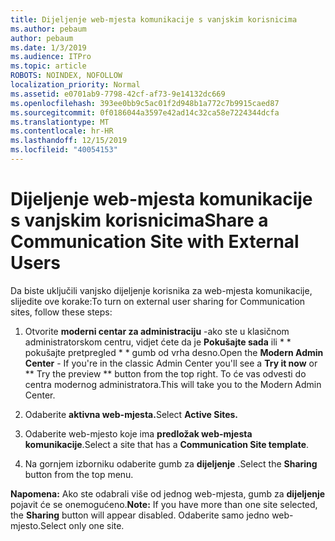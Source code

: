 ```yaml
---
title: Dijeljenje web-mjesta komunikacije s vanjskim korisnicima
ms.author: pebaum
author: pebaum
ms.date: 1/3/2019
ms.audience: ITPro
ms.topic: article
ROBOTS: NOINDEX, NOFOLLOW
localization_priority: Normal
ms.assetid: e0701ab9-7798-42cf-af73-9e14132dc669
ms.openlocfilehash: 393ee0bb9c5ac01f2d948b1a772c7b9915caed87
ms.sourcegitcommit: 0f0186044a3597e42ad14c32ca58e7224344dcfa
ms.translationtype: MT
ms.contentlocale: hr-HR
ms.lasthandoff: 12/15/2019
ms.locfileid: "40054153"
---
```

# <a name="share-a-communication-site-with-external-users"></a><span data-ttu-id="80e97-102">Dijeljenje web-mjesta komunikacije s vanjskim korisnicima</span><span class="sxs-lookup"><span data-stu-id="80e97-102">Share a Communication Site with External Users</span></span>

<span data-ttu-id="80e97-103">Da biste uključili vanjsko dijeljenje korisnika za web-mjesta komunikacije, slijedite ove korake:</span><span class="sxs-lookup"><span data-stu-id="80e97-103">To turn on external user sharing for Communication sites, follow these steps:</span></span> 
  
1. <span data-ttu-id="80e97-104">Otvorite **moderni centar za administraciju** -ako ste u klasičnom administratorskom centru, vidjet ćete da je **Pokušajte sada** ili \* \* pokušajte pretpregled \* \* gumb od vrha desno.</span><span class="sxs-lookup"><span data-stu-id="80e97-104">Open the **Modern Admin Center** - If you're in the classic Admin Center you'll see a **Try it now** or \*\* Try the preview \*\* button from the top right.</span></span> <span data-ttu-id="80e97-105">To će vas odvesti do centra modernog administratora.</span><span class="sxs-lookup"><span data-stu-id="80e97-105">This will take you to the Modern Admin Center.</span></span> 
  
2. <span data-ttu-id="80e97-106">Odaberite **aktivna web-mjesta.**</span><span class="sxs-lookup"><span data-stu-id="80e97-106">Select **Active Sites.**</span></span>
  
3. <span data-ttu-id="80e97-107">Odaberite web-mjesto koje ima **predložak web-mjesta komunikacije**.</span><span class="sxs-lookup"><span data-stu-id="80e97-107">Select a site that has a **Communication Site template**.</span></span> 
  
4. <span data-ttu-id="80e97-108">Na gornjem izborniku odaberite gumb za **dijeljenje** .</span><span class="sxs-lookup"><span data-stu-id="80e97-108">Select the **Sharing** button from the top menu.</span></span> 
  
 <span data-ttu-id="80e97-109">**Napomena:** Ako ste odabrali više od jednog web-mjesta, gumb za **dijeljenje** pojavit će se onemogućeno.</span><span class="sxs-lookup"><span data-stu-id="80e97-109">**Note:** If you have more than one site selected, the **Sharing** button will appear disabled.</span></span> <span data-ttu-id="80e97-110">Odaberite samo jedno web-mjesto.</span><span class="sxs-lookup"><span data-stu-id="80e97-110">Select only one site.</span></span> 
  

